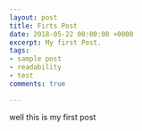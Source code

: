 ```yaml
---
layout: post
title: Firts Post
date: 2018-05-22 00:00:00 +0000
excerpt: My first Post.
tags:
- sample post
- readability
- test
comments: true

---
```

well this is my first post
